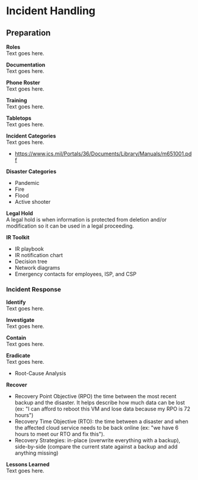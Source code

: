 # Incident Handling

## Preparation
**Roles**  
Text goes here. 

**Documentation**  
Text goes here. 

**Phone Roster**  
Text goes here. 

**Training**  
Text goes here. 

**Tabletops**  
Text goes here. 

**Incident Categories**  
Text goes here. 
* https://www.jcs.mil/Portals/36/Documents/Library/Manuals/m651001.pdf

**Disaster Categories**  
* Pandemic
* Fire
* Flood
* Active shooter

**Legal Hold**  
A legal hold is when information is protected from deletion and/or modification so it can be used in a legal proceeding. 

**IR Toolkit**  
* IR playbook
* IR notification chart
* Decision tree
* Network diagrams
* Emergency contacts for employees, ISP, and CSP

### Incident Response 
**Identify**  
Text goes here. 

**Investigate**  
Text goes here. 

**Contain**  
Text goes here. 

**Eradicate**  
Text goes here.
* Root-Cause Analysis 

**Recover**  
* Recovery Point Objective (RPO) the time between the most recent backup and the disaster. It helps describe how much data can be lost (ex: "I can afford to reboot this VM and lose data because my RPO is 72 hours")
* Recovery Time Objective (RTO): the time between a disaster and when the affected cloud service needs to be back online (ex: "we have 6 hours to meet our RTO and fix this").
* Recovery Strategies: in-place (overwrite everything with a backup), side-by-side (compare the current state against a backup and add anything missing)

**Lessons Learned**  
Text goes here. 